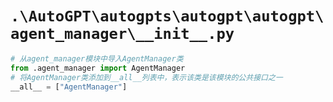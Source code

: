 # `.\AutoGPT\autogpts\autogpt\autogpt\agent_manager\__init__.py`

```py
# 从agent_manager模块中导入AgentManager类
from .agent_manager import AgentManager
# 将AgentManager类添加到__all__列表中，表示该类是该模块的公共接口之一
__all__ = ["AgentManager"]
```